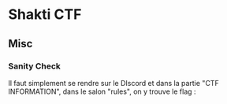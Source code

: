# Shakti CTF

## Misc

### Sanity Check
Il faut simplement se rendre sur le DIscord et dans la partie "CTF INFORMATION", dans le salon "rules", on y trouve le flag :
